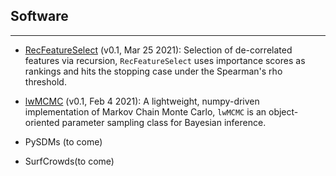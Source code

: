## Software

---

* [RecFeatureSelect](https://pypi.org/project/RecFeatureSelect/) (v0.1, Mar 25 2021): Selection of de-correlated features via recursion, `RecFeatureSelect` uses importance scores as rankings and hits the stopping case under the Spearman's rho threshold.

* [lwMCMC](https://pypi.org/project/lwMCMC/) (v0.1, Feb 4 2021): A lightweight, numpy-driven implementation of Markov Chain Monte Carlo, `lwMCMC` is an object-oriented parameter sampling class for Bayesian inference.

* PySDMs (to come)

* SurfCrowds(to come)
